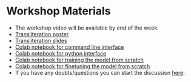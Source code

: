 # Workshop Materials
- The workshop video will be available by end of the week.
- [Transliteration poster](https://github.com/AI4Bharat/IndicXlit/blob/master/workshop/Transliteration_poster.pdf)
- [Transliteration slides](https://github.com/AI4Bharat/IndicXlit/blob/master/workshop/Xlit%20Workshop.pdf)
- [Colab notebook for command line interface](https://colab.research.google.com/drive/1GFlqA7fpA2LLKJXtbtXSe-DqrAshuB-L?usp=sharing)
- [Colab notebook for python interface](https://colab.research.google.com/drive/1P78Tbr6zhe-5LeiKk525N3SGPKn2ofGg?usp=sharing)
- [Colab notebook for training the model from scratch](https://colab.research.google.com/drive/1KM8M2hk6fPAI039bBLtHxxojHzo6oMQ7?usp=sharing)
- [Colab notebook for finetuning the model from scratch](https://colab.research.google.com/drive/1TurBNE0Pq9_hqEOXps0FXfymsdlJotE0?usp=sharing)
- If you have any doubts/questions you can start the discussion [here](https://github.com/AI4Bharat/IndicXlit/discussions/).
